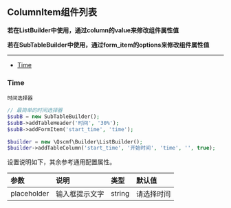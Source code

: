 ## ColumnItem组件列表


**若在ListBuilder中使用，通过column的value来修改组件属性值**

**若在SubTableBuilder中使用，通过form_item的options来修改组件属性值**

***


+ [Time](https://github.com/quansitech/qscmf-builder-date-picker/blob/master/ColumnItem.md#Time)


### Time
```label
时间选择器
```

```php
// 最简单的时间选择器
$subB = new SubTableBuilder();
$subB->addTableHeader('时间', '30%');
$subB->addFormItem('start_time', 'time');

$builder = new \Qscmf\Builder\ListBuilder();
$builder->addTableColumn('start_time', '开始时间', 'time', '', true);
```

设置说明如下，其余参考通用配置属性。

| 参数 | 说明 | 类型 | 默认值 |
|:---------- |:----------|:----------|:----------|
| placeholder | 输入框提示文字 | string | 请选择时间 |
